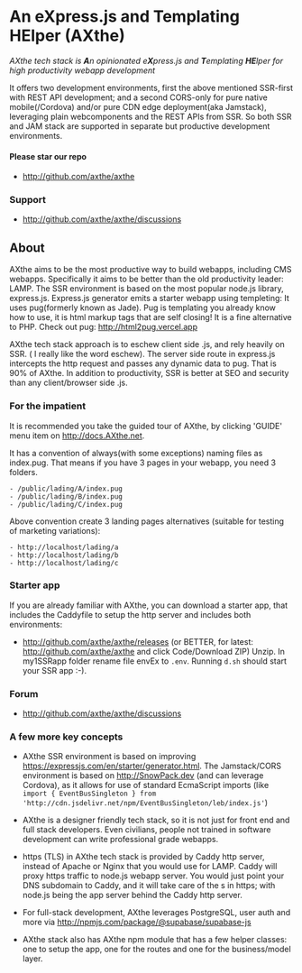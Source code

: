  
# An eXpress.js and Templating HElper (AXthe)
<i>AXthe tech stack is <b>A</b>n opinionated e<b>X</b>press.js and <b>T</b>emplating <b>HE</b>lper for high productivity webapp development</i>
 
It offers two development environments, first the above mentioned SSR-first with REST API development; and a second CORS-only for pure native mobile(/Cordova) and/or pure CDN edge deployment(aka Jamstack), leveraging plain webcomponents and the REST APIs from SSR. So both SSR and JAM stack are supported in separate but productive development environments.
 
 
#### Please star our repo
- http://github.com/axthe/axthe
 
### Support
- http://github.com/axthe/axthe/discussions


## About
AXthe aims to be the most productive way to build webapps, including CMS webapps. Specifically it aims to be better than the old productivity leader: LAMP.
The SSR environment is based on the most popular node.js library, express.js. Express.js generator emits a starter webapp using templeting: It uses pug(formerly known as Jade). Pug is templating you already know how to use, it is html markup tags that are self closing! It is a fine alternative to PHP.
Check out pug: http://html2pug.vercel.app
 
 
AXthe tech stack approach is to eschew client side .js, and rely heavily on SSR. ( I really like the word eschew). The server side route in express.js intercepts the http request and passes any dynamic data to pug. That is 90% of AXthe. In addition to productivity, SSR is better at SEO and security than any client/browser side .js.
 
 
### For the impatient
It is recommended you take the guided tour of AXthe, by clicking 'GUIDE' menu item on http://docs.AXthe.net.
 
It has a convention of always(with some exceptions) naming files as index.pug. That means if you have 3 pages in your webapp, you need 3 folders.
```
- /public/lading/A/index.pug
- /public/lading/B/index.pug
- /public/lading/C/index.pug
```
Above convention create 3 landing pages alternatives (suitable for testing of marketing variations):
```
- http://localhost/lading/a
- http://localhost/lading/b
- http://localhost/lading/c
```
 
### Starter app
If you are already familiar with AXthe, you can download a starter app, that includes the Caddyfile to setup the http server and includes both environments:
- http://github.com/axthe/axthe/releases (or BETTER, for latest: http://github.com/axthe/axthe and click Code/Download ZIP)
Unzip. In my1SSRapp folder rename file envEx to ```.env```. Running ```d.sh``` should start your SSR app :-).
 
 
### Forum
 
- http://github.com/axthe/axthe/discussions
 
 
### A few more key concepts
- AXthe SSR environment is based on improving https://expressjs.com/en/starter/generator.html. The Jamstack/CORS environment is based on http://SnowPack.dev (and can leverage Cordova), as it allows for use of standard EcmaScript imports (like ```import { EventBusSingleton } from 'http://cdn.jsdelivr.net/npm/EventBusSingleton/leb/index.js'```)
 
- AXthe is a designer friendly tech stack, so it is not just for front end and full stack developers. Even civilians, people not trained in software development can write professional grade webapps.
 
- https (TLS) in AXthe tech stack is provided by Caddy http server, instead of Apache or Nginx that you would use for LAMP. Caddy will proxy https traffic to node.js webapp server. You would just point your DNS subdomain to Caddy, and it will take care of the s in https; with node.js being the app server behind the Caddy http server.
 
- For full-stack development, AXthe leverages PostgreSQL, user auth and more via http://npmjs.com/package/@supabase/supabase-js
 
- AXthe stack also has AXthe npm module that has a few helper classes: one to setup the app, one for the routes and one for the business/model layer.
 
